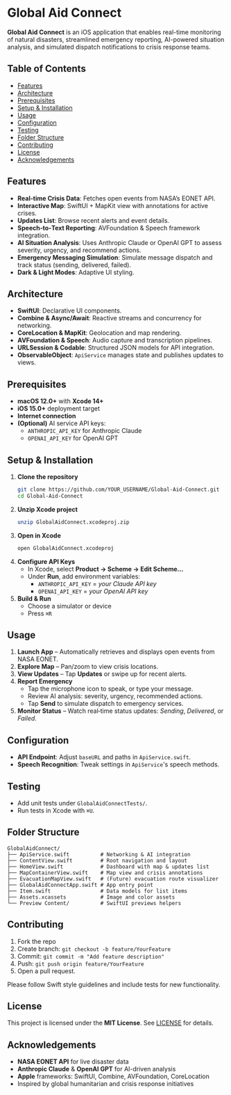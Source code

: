 # Global Aid Connect

**Global Aid Connect** is an iOS application that enables real-time monitoring of natural disasters, streamlined emergency reporting, AI-powered situation analysis, and simulated dispatch notifications to crisis response teams.

## Table of Contents

- [Features](#features)
- [Architecture](#architecture)
- [Prerequisites](#prerequisites)
- [Setup & Installation](#setup--installation)
- [Usage](#usage)
- [Configuration](#configuration)
- [Testing](#testing)
- [Folder Structure](#folder-structure)
- [Contributing](#contributing)
- [License](#license)
- [Acknowledgements](#acknowledgements)

## Features

- **Real‑time Crisis Data**: Fetches open events from NASA’s EONET API.
- **Interactive Map**: SwiftUI + MapKit view with annotations for active crises.
- **Updates List**: Browse recent alerts and event details.
- **Speech‑to‑Text Reporting**: AVFoundation & Speech framework integration.
- **AI Situation Analysis**: Uses Anthropic Claude or OpenAI GPT to assess severity, urgency, and recommend actions.
- **Emergency Messaging Simulation**: Simulate message dispatch and track status (sending, delivered, failed).
- **Dark & Light Modes**: Adaptive UI styling.

## Architecture

- **SwiftUI**: Declarative UI components.
- **Combine & Async/Await**: Reactive streams and concurrency for networking.
- **CoreLocation & MapKit**: Geolocation and map rendering.
- **AVFoundation & Speech**: Audio capture and transcription pipelines.
- **URLSession & Codable**: Structured JSON models for API integration.
- **ObservableObject**: `ApiService` manages state and publishes updates to views.

## Prerequisites

- **macOS 12.0+** with **Xcode 14+**
- **iOS 15.0+** deployment target
- **Internet connection**
- **(Optional)** AI service API keys:
  - `ANTHROPIC_API_KEY` for Anthropic Claude
  - `OPENAI_API_KEY` for OpenAI GPT

## Setup & Installation

1. **Clone the repository**
   ```bash
   git clone https://github.com/YOUR_USERNAME/Global-Aid-Connect.git
   cd Global-Aid-Connect
   ```
2. **Unzip Xcode project**
   ```bash
   unzip GlobalAidConnect.xcodeproj.zip
   ```
3. **Open in Xcode**
   ```bash
   open GlobalAidConnect.xcodeproj
   ```
4. **Configure API Keys**
   - In Xcode, select **Product → Scheme → Edit Scheme…**
   - Under **Run**, add environment variables:
     - `ANTHROPIC_API_KEY` = _your Claude API key_
     - `OPENAI_API_KEY` = _your OpenAI API key_
5. **Build & Run**
   - Choose a simulator or device
   - Press `⌘R`

## Usage

1. **Launch App** – Automatically retrieves and displays open events from NASA EONET.
2. **Explore Map** – Pan/zoom to view crisis locations.
3. **View Updates** – Tap **Updates** or swipe up for recent alerts.
4. **Report Emergency**
   - Tap the microphone icon to speak, or type your message.
   - Review AI analysis: severity, urgency, recommended actions.
   - Tap **Send** to simulate dispatch to emergency services.
5. **Monitor Status** – Watch real‑time status updates: *Sending*, *Delivered*, or *Failed*.

## Configuration

- **API Endpoint**: Adjust `baseURL` and paths in `ApiService.swift`.
- **Speech Recognition**: Tweak settings in `ApiService`'s speech methods.

## Testing

- Add unit tests under `GlobalAidConnectTests/`.
- Run tests in Xcode with `⌘U`.

## Folder Structure

```
GlobalAidConnect/
├── ApiService.swift          # Networking & AI integration
├── ContentView.swift         # Root navigation and layout
├── HomeView.swift            # Dashboard with map & updates list
├── MapContainerView.swift    # Map view and crisis annotations
├── EvacuationMapView.swift   # (Future) evacuation route visualizer
├── GlobalAidConnectApp.swift # App entry point
├── Item.swift                # Data models for list items
├── Assets.xcassets           # Image and color assets
└── Preview Content/          # SwiftUI previews helpers
```

## Contributing

1. Fork the repo
2. Create branch: `git checkout -b feature/YourFeature`
3. Commit: `git commit -m "Add feature description"`
4. Push: `git push origin feature/YourFeature`
5. Open a pull request.

Please follow Swift style guidelines and include tests for new functionality.

## License

This project is licensed under the **MIT License**. See [LICENSE](LICENSE) for details.

## Acknowledgements

- **NASA EONET API** for live disaster data
- **Anthropic Claude** & **OpenAI GPT** for AI-driven analysis
- **Apple** frameworks: SwiftUI, Combine, AVFoundation, CoreLocation
- Inspired by global humanitarian and crisis response initiatives
